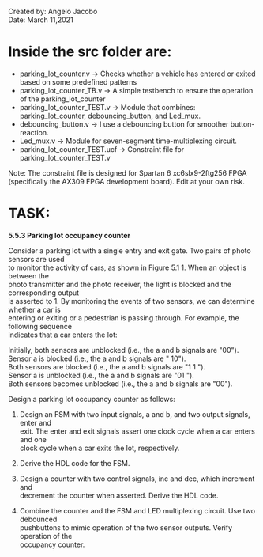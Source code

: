 Created by: Angelo Jacobo  
Date: March 11,2021  

# Inside the src folder are:  
* parking_lot_counter.v -> Checks whether a vehicle has entered or exited based on some predefined patterns  
* parking_lot_counter_TB.v -> A simple testbench to ensure the operation of the parking_lot_counter  
* parking_lot_counter_TEST.v -> Module that combines: parking_lot_counter, debouncing_button, and Led_mux.  
* debouncing_button.v -> I use a debouncing button for smoother button-reaction.  
* Led_mux.v -> Module for seven-segment time-multiplexing circuit.  
* parking_lot_counter_TEST.ucf -> Constraint file for parking_lot_counter_TEST.v  

Note: The constraint file is designed for Spartan 6 xc6slx9-2ftg256 FPGA (specifically the AX309 FPGA development board). Edit at your own risk.  


# TASK:  
**5.5.3 Parking lot occupancy counter**  

Consider a parking lot with a single entry and exit gate. Two pairs of photo sensors are used  
to monitor the activity of cars, as shown in Figure 5.1 1. When an object is between the  
photo transmitter and the photo receiver, the light is blocked and the corresponding output  
is asserted to 1. By monitoring the events of two sensors, we can determine whether a car is  
entering or exiting or a pedestrian is passing through. For example, the following sequence  
indicates that a car enters the lot:  

Initially, both sensors are unblocked (i.e., the a and b signals are "00").  
Sensor a is blocked (i.e., the a and b signals are " 10").  
Both sensors are blocked (i.e., the a and b signals are "1 1 ").  
Sensor a is unblocked (i.e., the a and b signals are "01 ").  
Both sensors becomes unblocked (i.e., the a and b signals are "00").  

Design a parking lot occupancy counter as follows:  

1. Design an FSM with two input signals, a and b, and two output signals, enter and  
exit. The enter and exit signals assert one clock cycle when a car enters and one  
clock cycle when a car exits the lot, respectively.    

2. Derive the HDL code for the FSM.    

3. Design a counter with two control signals, inc and dec, which increment and  
decrement the counter when asserted. Derive the HDL code.   

4. Combine the counter and the FSM and LED multiplexing circuit. Use two debounced  
pushbuttons to mimic operation of the two sensor outputs. Verify operation of the  
occupancy counter.   
 
